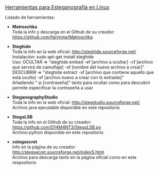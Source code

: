 <u> <big>Herramientas para Esteganografía en Linux </big> </u>

Listado de herramientas:

- **Matroschka**<br>
    Toda la info y descarga en el Github de su creador: https://github.com/fgrimme/Matroschka
    
- **Steghide**<br>
    Toda la info en la web oficial: http://steghide.sourceforge.net/ <br>
    Instalación: sudo apt-get install steghide<br>
    Uso:  OCULTAR => "steghide embed -ef [archivo a ocultar] -cf [archivo que servirá de camuflaje] -sf [nombre del nuevo archivo a crear]"<br>
          DESCUBRIR => "steghide extract -sf [archivo que contiene aquello que está oculto) -xf [archivo nuevo a crear con lo extraído]" <br>
    Añadiendo "-p [contraseña]" tanto para ocultar como para descubrir permite especificar la contraseña a usar

- **SteganographyStudio**<br>
    Toda la info en la web oficial: http://stegstudio.sourceforge.net/<br>
    Archivo java ejecutable disponible en este repositorio

- **StegoLSB**<br>
    Toda la info en el Github de su creador: https://github.com/D14M4NT3/StegoLSB.py<br>
    Archivo python disponible en este repositorio

- **xstegsecret**<br>
    Info en la página de su creador: http://stegsecret.sourceforge.net/indexS.html<br>
    Archivo para descarga tanto en la página oficial como en este respositorio
